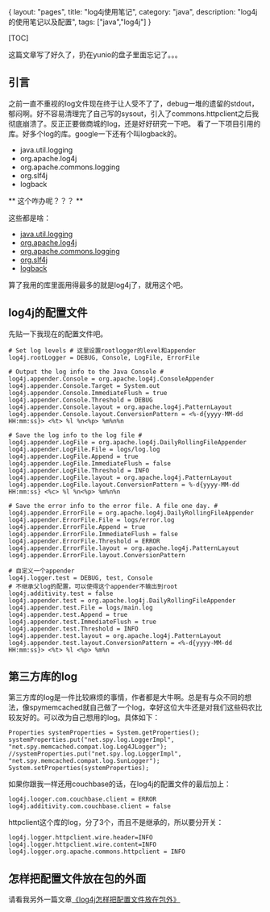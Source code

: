 {
layout: "pages",
title: "log4j使用笔记",
category: "java",
description: "log4j的使用笔记以及配置",
tags: ["java","log4j"]
}

[TOC]

这篇文章写了好久了，扔在yunio的盘子里面忘记了。。。

引言
---
之前一直不重视的log文件现在终于让人受不了了，debug一堆的遗留的stdout，郁闷啊。好不容易清理完了自己写的sysout，引入了commons.httpclient之后我彻底崩溃了。反正正要做商城的log，还是好好研究一下吧。
看了一下项目引用的库。好多个log的库。google一下还有个叫logback的。

* java.util.logging
* org.apache.log4j
* org.apache.commons.logging
* org.slf4j
* logback

** 这个咋办呢？？？ **

这些都是啥：

<ul>
<li><a href="http://docs.oracle.com/javase/1.4.2/docs/api/java/util/logging/package-summary.html" title="java.util.logging" target="_blank">java.util.logging</a></li>

<li><a href="http://logging.apache.org/log4j/1.2/" title="org.apache.log4j" target="_blank">org.apache.log4j</a></li>

<li><a href="http://commons.apache.org/logging/" title="org.apache.commons.logging" target="_blank">org.apache.commons.logging</a></li>

<li><a href="http://www.slf4j.org/" title="org.slf4j" target="_blank">org.slf4j</a></li>

<li><a href="http://logback.qos.ch/" title="logback" target="_blank">logback</a></li>
</ul>

算了我用的库里面用得最多的就是log4j了，就用这个吧。

log4j的配置文件
---
先贴一下我现在的配置文件吧。
```{properties}
# Set log levels # 这里设置rootlogger的level和appender
log4j.rootLogger = DEBUG, Console, LogFile, ErrorFile

# Output the log info to the Java Console #
log4j.appender.Console = org.apache.log4j.ConsoleAppender
log4j.appender.Console.Target = System.out
log4j.appender.Console.ImmediateFlush = true
log4j.appender.Console.Threshold = DEBUG
log4j.appender.Console.layout = org.apache.log4j.PatternLayout
log4j.appender.Console.layout.ConversionPattern = <%-d{yyyy-MM-dd HH:mm:ss}> <%t> %l %n<%p> %m%n%n

# Save the log info to the log file #
log4j.appender.LogFile = org.apache.log4j.DailyRollingFileAppender
log4j.appender.LogFile.File = logs/log.log
log4j.appender.LogFile.Append = true
log4j.appender.LogFile.ImmediateFlush = false
log4j.appender.LogFile.Threshold = INFO
log4j.appender.LogFile.layout = org.apache.log4j.PatternLayout
log4j.appender.LogFile.layout.ConversionPattern = %-d{yyyy-MM-dd HH:mm:ss} <%c> %l %n<%p> %m%n%n

# Save the error info to the error file. A file one day. #
log4j.appender.ErrorFile = org.apache.log4j.DailyRollingFileAppender
log4j.appender.ErrorFile.File = logs/error.log
log4j.appender.ErrorFile.Append = true
log4j.appender.ErrorFile.ImmediateFlush = false
log4j.appender.ErrorFile.Threshold = ERROR
log4j.appender.ErrorFile.layout = org.apache.log4j.PatternLayout
log4j.appender.ErrorFile.layout.ConversionPattern 

# 自定义一个appender
log4j.logger.test = DEBUG, test, Console
# 不继承父log的配置，可以使得这个appender不输出到root
log4j.additivity.test = false
log4j.appender.test = org.apache.log4j.DailyRollingFileAppender
log4j.appender.test.File = logs/main.log
log4j.appender.test.Append = true
log4j.appender.test.ImmediateFlush = true
log4j.appender.test.Threshold = INFO
log4j.appender.test.layout = org.apache.log4j.PatternLayout
log4j.appender.test.layout.ConversionPattern = <%-d{yyyy-MM-dd HH:mm:ss}> <%t> %l <%p> %m%n
```

第三方库的log
---
第三方库的log是一件比较麻烦的事情，作者都是大牛啊。总是有与众不同的想法，像spymemcached就自己做了一个log，幸好这位大牛还是对我们这些码农比较友好的。可以改为自己想用的log。具体如下：
```{java}
Properties systemProperties = System.getProperties();
systemProperties.put("net.spy.log.LoggerImpl", "net.spy.memcached.compat.log.Log4JLogger");
//systemProperties.put("net.spy.log.LoggerImpl", "net.spy.memcached.compat.log.SunLogger");
System.setProperties(systemProperties);
```

如果你跟我一样还用couchbase的话，在log4j的配置文件的最后加上：
```{properties}
log4j.looger.com.couchbase.client = ERROR
log4j.additivity.com.couchbase.client = false
```

httpclient这个库的log，分了3个，而且不是继承的，所以要分开关：
```{properties}
log4j.logger.httpclient.wire.header=INFO
log4j.logger.httpclient.wire.content=INFO
log4j.logger.org.apache.commons.httpclient = INFO
```

怎样把配置文件放在包的外面
---
请看我另外一篇文章<a href="/blog/2012/11/07/log4j-properties-out-of-jar.html" title="log4j怎样把配置文件放在包外">《log4j怎样把配置文件放在包外》</a>
